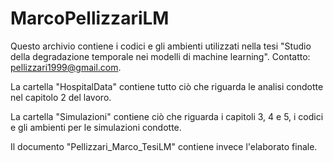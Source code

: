 # MarcoPellizzariLM
Questo archivio contiene i codici e gli ambienti utilizzati nella tesi "Studio della degradazione temporale nei modelli di machine learning". Contatto: pellizzari1999@gmail.com.

La cartella "HospitalData" contiene tutto ciò che riguarda le analisi condotte nel capitolo 2 del lavoro.

La cartella "Simulazioni" contiene ciò che riguarda i capitoli 3, 4 e 5, i codici e gli ambienti per le simulazioni condotte.

Il documento "Pellizzari_Marco_TesiLM" contiene invece l'elaborato finale.


